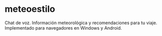 # meteoestilo
Chat de voz.  Información meteorológica y recomendaciones para tu viaje.
Implementado para navegadores en Windows y Android.
